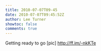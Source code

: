 ```yaml
---
title: 2010-07-07T09-45
date: 2010-07-07T09:45:52Z
author: Lee Turner
showtoc: false
comments: true
---
```


Getting ready to go [pic] http://ff.im/-nkKTe


